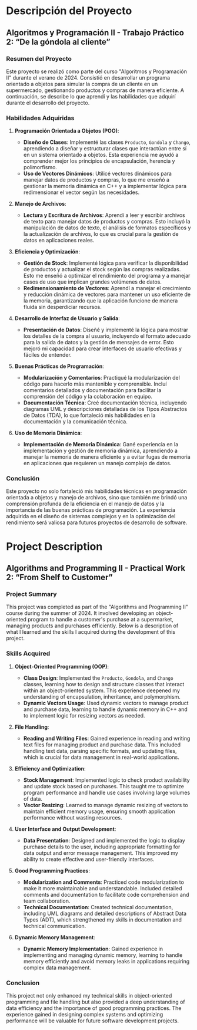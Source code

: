# Descripción del Proyecto

## Algoritmos y Programación II - Trabajo Práctico 2: “De la góndola al cliente”

### Resumen del Proyecto

Este proyecto se realizó como parte del curso "Algoritmos y Programación II" durante el verano de 2024. Consistió en desarrollar un programa orientado a objetos para simular la compra de un cliente en un supermercado, gestionando productos y compras de manera eficiente. A continuación, se describe lo que aprendí y las habilidades que adquirí durante el desarrollo del proyecto.

### Habilidades Adquiridas

1. **Programación Orientada a Objetos (POO)**:
   - **Diseño de Clases**: Implementé las clases `Producto`, `Gondola` y `Chango`, aprendiendo a diseñar y estructurar clases que interactúan entre sí en un sistema orientado a objetos. Esta experiencia me ayudó a comprender mejor los principios de encapsulación, herencia y polimorfismo.
   - **Uso de Vectores Dinámicos**: Utilicé vectores dinámicos para manejar datos de productos y compras, lo que me enseñó a gestionar la memoria dinámica en C++ y a implementar lógica para redimensionar el vector según las necesidades.

2. **Manejo de Archivos**:
   - **Lectura y Escritura de Archivos**: Aprendí a leer y escribir archivos de texto para manejar datos de productos y compras. Esto incluyó la manipulación de datos de texto, el análisis de formatos específicos y la actualización de archivos, lo que es crucial para la gestión de datos en aplicaciones reales.

3. **Eficiencia y Optimización**:
   - **Gestión de Stock**: Implementé lógica para verificar la disponibilidad de productos y actualizar el stock según las compras realizadas. Esto me enseñó a optimizar el rendimiento del programa y a manejar casos de uso que implican grandes volúmenes de datos.
   - **Redimensionamiento de Vectores**: Aprendí a manejar el crecimiento y reducción dinámica de vectores para mantener un uso eficiente de la memoria, garantizando que la aplicación funcione de manera fluida sin desperdiciar recursos.

4. **Desarrollo de Interfaz de Usuario y Salida**:
   - **Presentación de Datos**: Diseñé y implementé la lógica para mostrar los detalles de la compra al usuario, incluyendo el formato adecuado para la salida de datos y la gestión de mensajes de error. Esto mejoró mi capacidad para crear interfaces de usuario efectivas y fáciles de entender.

5. **Buenas Prácticas de Programación**:
   - **Modularización y Comentarios**: Practiqué la modularización del código para hacerlo más mantenible y comprensible. Incluí comentarios detallados y documentación para facilitar la comprensión del código y la colaboración en equipo.
   - **Documentación Técnica**: Creé documentación técnica, incluyendo diagramas UML y descripciones detalladas de los Tipos Abstractos de Datos (TDA), lo que fortaleció mis habilidades en la documentación y la comunicación técnica.

6. **Uso de Memoria Dinámica**:
   - **Implementación de Memoria Dinámica**: Gané experiencia en la implementación y gestión de memoria dinámica, aprendiendo a manejar la memoria de manera eficiente y a evitar fugas de memoria en aplicaciones que requieren un manejo complejo de datos.

### Conclusión

Este proyecto no solo fortaleció mis habilidades técnicas en programación orientada a objetos y manejo de archivos, sino que también me brindó una comprensión profunda de la eficiencia en el manejo de datos y la importancia de las buenas prácticas de programación. La experiencia adquirida en el diseño de sistemas complejos y en la optimización del rendimiento será valiosa para futuros proyectos de desarrollo de software.


# Project Description

## Algorithms and Programming II - Practical Work 2: “From Shelf to Customer”

### Project Summary

This project was completed as part of the "Algorithms and Programming II" course during the summer of 2024. It involved developing an object-oriented program to handle a customer's purchase at a supermarket, managing products and purchases efficiently. Below is a description of what I learned and the skills I acquired during the development of this project.

### Skills Acquired

1. **Object-Oriented Programming (OOP)**:
   - **Class Design**: Implemented the `Producto`, `Gondola`, and `Chango` classes, learning how to design and structure classes that interact within an object-oriented system. This experience deepened my understanding of encapsulation, inheritance, and polymorphism.
   - **Dynamic Vectors Usage**: Used dynamic vectors to manage product and purchase data, learning to handle dynamic memory in C++ and to implement logic for resizing vectors as needed.

2. **File Handling**:
   - **Reading and Writing Files**: Gained experience in reading and writing text files for managing product and purchase data. This included handling text data, parsing specific formats, and updating files, which is crucial for data management in real-world applications.

3. **Efficiency and Optimization**:
   - **Stock Management**: Implemented logic to check product availability and update stock based on purchases. This taught me to optimize program performance and handle use cases involving large volumes of data.
   - **Vector Resizing**: Learned to manage dynamic resizing of vectors to maintain efficient memory usage, ensuring smooth application performance without wasting resources.

4. **User Interface and Output Development**:
   - **Data Presentation**: Designed and implemented the logic to display purchase details to the user, including appropriate formatting for data output and error message management. This improved my ability to create effective and user-friendly interfaces.

5. **Good Programming Practices**:
   - **Modularization and Comments**: Practiced code modularization to make it more maintainable and understandable. Included detailed comments and documentation to facilitate code comprehension and team collaboration.
   - **Technical Documentation**: Created technical documentation, including UML diagrams and detailed descriptions of Abstract Data Types (ADT), which strengthened my skills in documentation and technical communication.

6. **Dynamic Memory Management**:
   - **Dynamic Memory Implementation**: Gained experience in implementing and managing dynamic memory, learning to handle memory efficiently and avoid memory leaks in applications requiring complex data management.

### Conclusion

This project not only enhanced my technical skills in object-oriented programming and file handling but also provided a deep understanding of data efficiency and the importance of good programming practices. The experience gained in designing complex systems and optimizing performance will be valuable for future software development projects.
